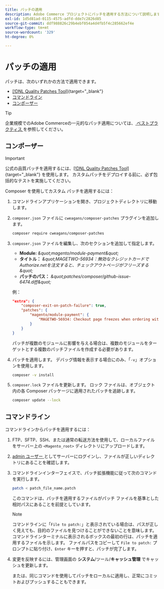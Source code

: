 ```yaml
---
title: パッチの適用
description: Adobe Commerce プロジェクトにパッチを適用する方法について説明します。
exl-id: 1d5d81ad-0115-4575-adfd-dde7c2826d85
source-git-commit: ddf988826c29b4ebf054a4d4fb5f4c285662ef4e
workflow-type: tm+mt
source-wordcount: '329'
ht-degree: 0%

---
```


# パッチの適用

パッチは、次のいずれかの方法で適用できます。

- [[!DNL Quality Patches Tool]](https://experienceleague.adobe.com/tools/commerce-quality-patches/index.html){target="_blank"}
- [コマンドライン](../patches/apply.md#command-line)
- [コンポーザー](../patches/apply.md#composer)


>[!TIP]
>
>企業規模でのAdobe Commerceの一元的なパッチ適用については、[ ベストプラクティス ](../../implementation-playbook/best-practices/maintenance/patching-at-scale.md) を参照してください。

## コンポーザー

>[!IMPORTANT]
>
>公式の品質パッチを適用するには、[[!DNL Quality Patches Tool]](https://experienceleague.adobe.com/tools/commerce-quality-patches/index.html){target="_blank"} を使用します。 カスタムパッチをデプロイする前に、必ず包括的なテストを実施してください。

Composer を使用してカスタム パッチを適用するには：

1. コマンドラインアプリケーションを開き、プロジェクトディレクトリに移動します。
1. `composer.json` ファイルに `cweagans/composer-patches` プラグインを追加します。

   ```bash
   composer require cweagans/composer-patches
   ```

1. `composer.json` ファイルを編集し、次のセクションを追加して指定します。
   - **Module:** *\&quot;magento/module-payment\&quot;*
   - **タイトル：** *\&quot;MAGETWO-56934：無効なクレジットカードでAuthorize.netを注文すると、チェックアウトページがフリーズする\&quot;*
   - **パッチのパス：** *\&quot;patches/composer/github-issue-6474.diff\&quot;*

   例：

   ```json
   "extra": {
       "composer-exit-on-patch-failure": true,
       "patches": {
           "magento/module-payment": {
               "MAGETWO-56934: Checkout page freezes when ordering with Authorize.net with invalid credit card": "patches/composer/github-issue-6474.diff"
           }
       }
   }
   ```

   パッチが複数のモジュールに影響を与える場合は、複数のモジュールをターゲットとする複数のパッチファイルを作成する必要があります。

1. パッチを適用します。 デバッグ情報を表示する場合にのみ、「`-v`」オプションを使用します。

   ```bash
   composer -v install
   ```

1. `composer.lock` ファイルを更新します。 ロック ファイルは、オブジェクト内の各 Composer パッケージに適用されたパッチを追跡します。

   ```bash
   composer update --lock
   ```

## コマンドライン

コマンドラインからパッチを適用するには：

1. FTP、SFTP、SSH、または通常の転送方法を使用して、ローカルファイルをサーバー上の `<Magento_root>` ディレクトリにアップロードします。
1. [admin ユーザー ](../../configuration/cli/config-cli.md#prerequisites) としてサーバーにログインし、ファイルが正しいディレクトリにあることを確認します。
1. コマンドラインインターフェイスで、パッチ拡張機能に従って次のコマンドを実行します。

   ```bash
   patch < patch_file_name.patch
   ```

   このコマンドは、パッチを適用するファイルがパッチ ファイルを基準とした相対パスにあることを前提としています。

   >[!NOTE]
   >
   >コマンドラインに「`File to patch:`」と表示されている場合は、パスが正しく見えても、目的のファイルを見つけることができないことを意味します。 コマンドラインターミナルに表示されるボックスの最初の行は、パッチを適用するファイルを示します。 ファイルパスをコピーして `File to patch:` プロンプトに貼り付け、`Enter` キーを押すと、パッチが完了します。

1. 変更を反映するには、管理画面の **システム**/ツール/**キャッシュ管理** でキャッシュを更新します。

   または、同じコマンドを使用してパッチをローカルに適用し、正常にコミットおよびプッシュすることもできます。
